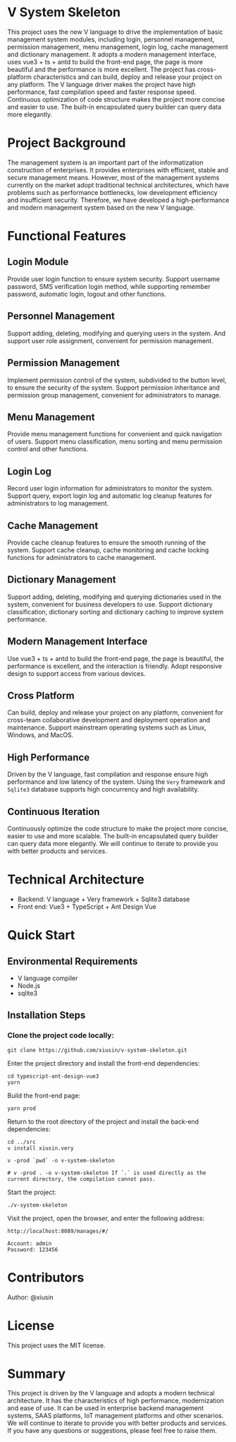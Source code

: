 # V System Skeleton
This project uses the new V language to drive the implementation of basic management system modules, including login, personnel management, permission management, menu management, login log, cache management and dictionary management. It adopts a modern management interface, uses vue3 + ts + antd to build the front-end page, the page is more beautiful and the performance is more excellent. The project has cross-platform characteristics and can build, deploy and release your project on any platform. The V language driver makes the project have high performance, fast compilation speed and faster response speed. Continuous optimization of code structure makes the project more concise and easier to use. The built-in encapsulated query builder can query data more elegantly.

# Project Background
The management system is an important part of the informatization construction of enterprises. It provides enterprises with efficient, stable and secure management means. However, most of the management systems currently on the market adopt traditional technical architectures, which have problems such as performance bottlenecks, low development efficiency and insufficient security. Therefore, we have developed a high-performance and modern management system based on the new V language.

# Functional Features
## Login Module
Provide user login function to ensure system security. Support username password, SMS verification login method, while supporting remember password, automatic login, logout and other functions.

## Personnel Management
Support adding, deleting, modifying and querying users in the system. And support user role assignment, convenient for permission management.

## Permission Management
Implement permission control of the system, subdivided to the button level, to ensure the security of the system. Support permission inheritance and permission group management, convenient for administrators to manage.

## Menu Management
Provide menu management functions for convenient and quick navigation of users. Support menu classification, menu sorting and menu permission control and other functions.

## Login Log
Record user login information for administrators to monitor the system. Support query, export login log and automatic log cleanup features for administrators to log management.

## Cache Management
Provide cache cleanup features to ensure the smooth running of the system. Support cache cleanup, cache monitoring and cache locking functions for administrators to cache management.

## Dictionary Management
Support adding, deleting, modifying and querying dictionaries used in the system, convenient for business developers to use. Support dictionary classification, dictionary sorting and dictionary caching to improve system performance.

## Modern Management Interface
Use vue3 + ts + antd to build the front-end page, the page is beautiful, the performance is excellent, and the interaction is friendly. Adopt responsive design to support access from various devices.

## Cross Platform
Can build, deploy and release your project on any platform, convenient for cross-team collaborative development and deployment operation and maintenance. Support mainstream operating systems such as Linux, Windows, and MacOS.

## High Performance
Driven by the V language, fast compilation and response ensure high performance and low latency of the system. Using the `Very` framework and `Sqlite3` database supports high concurrency and high availability.

## Continuous Iteration
Continuously optimize the code structure to make the project more concise, easier to use and more scalable. The built-in encapsulated query builder can query data more elegantly. We will continue to iterate to provide you with better products and services.

# Technical Architecture
- Backend: V language + Very framework + Sqlite3 database
- Front end: Vue3 + TypeScript + Ant Design Vue
# Quick Start
## Environmental Requirements
- V language compiler
- Node.js
- sqlite3
## Installation Steps
### Clone the project code locally:
```shell
git clone https://github.com/xiusin/v-system-skeleton.git
```
Enter the project directory and install the front-end dependencies:

```shell
cd typescript-ant-design-vue3
yarn
```

Build the front-end page:

```shell
yarn prod
```

Return to the root directory of the project and install the back-end dependencies:

```shell
cd ../src
v install xiusin.very

v -prod `pwd` -o v-system-skeleton

# v -prod . -o v-system-skeleton If `.` is used directly as the current directory, the compilation cannot pass.
```

Start the project:
```shell
./v-system-skeleton
```
Visit the project, open the browser, and enter the following address:
```shell
http://localhost:8089/manages/#/

Account: admin
Password: 123456
```

# Contributors
Author: @xiusin

# License
This project uses the MIT license.

# Summary
This project is driven by the V language and adopts a modern technical architecture. It has the characteristics of high performance, modernization and ease of use. It can be used in enterprise backend management systems, SAAS platforms, IoT management platforms and other scenarios. We will continue to iterate to provide you with better products and services. If you have any questions or suggestions, please feel free to raise them.


